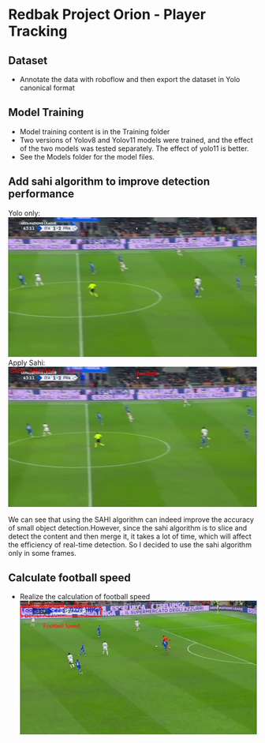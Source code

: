 # Redbak Project Orion - Player Tracking


## Dataset
- Annotate the data with roboflow and then export the dataset in Yolo canonical format


## Model Training
- Model training content is in the Training folder
- Two versions of Yolov8 and Yolov11 models were trained, and the effect of the two models was tested separately. The effect of yolo11 is better.
- See the Models folder for the model files.


## Add sahi algorithm to improve detection performance
Yolo only:
![The comparison of increasing the sahi algorithm](/Output/yolo_only.jpg "Yolo only")
Apply Sahi:
![The comparison of increasing the sahi algorithm](/Output/with_sahi.jpg "Apply Sahi")

We can see that using the SAHI algorithm can indeed improve the accuracy of small object detection.However, since the sahi algorithm is to slice and detect the content and then merge it, it takes a lot of time, which will affect the efficiency of real-time detection. So I decided to use the sahi algorithm only in some frames.


## Calculate football speed
- Realize the calculation of football speed
![The speed of the football](/Output/speed_output.jpg)
